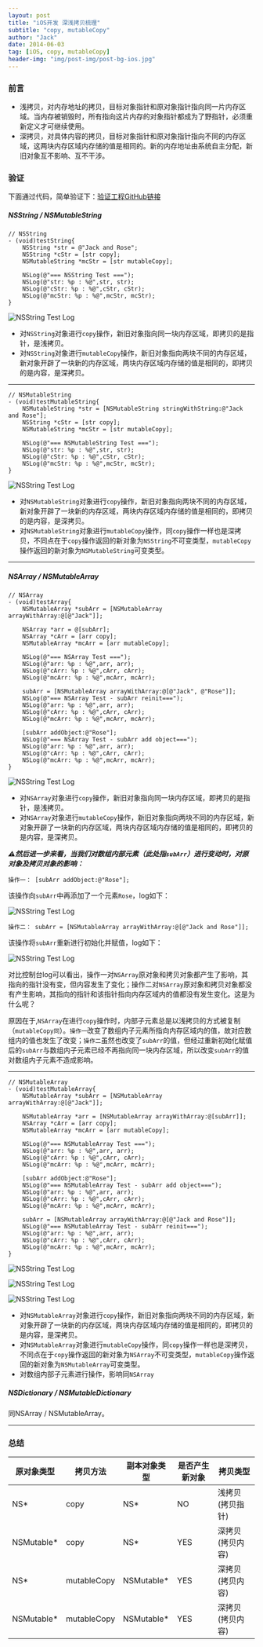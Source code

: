 ```yaml
---
layout: post
title: "iOS开发 深浅拷贝梳理"
subtitle: "copy, mutableCopy"
author: "Jack"
date: 2014-06-03
tag: [iOS, copy, mutableCopy]
header-img: "img/post-img/post-bg-ios.jpg"
---
```


### 前言

* 浅拷贝，对内存地址的拷贝，目标对象指针和原对象指针指向同一片内存区域。当内存被销毁时，所有指向这片内存的对象指针都成为了野指针，必须重新定义才可继续使用。
* 深拷贝，对具体内容的拷贝，目标对象指针和原对象指针指向不同的内存区域，这两块内存区域内存储的值是相同的。新的内存地址由系统自主分配，新旧对象互不影响、互不干涉。

### 验证    

下面通过代码，简单验证下：[验证工程GitHub链接](https://github.com/mushank/TestSet/tree/master/CopyTest)

##### NSString / NSMutableString

```
// NSString
- (void)testString{
    NSString *str = @"Jack and Rose";
    NSString *cStr = [str copy];
    NSMutableString *mcStr = [str mutableCopy];

    NSLog(@"=== NSString Test ===");
    NSLog(@"str: %p : %@",str, str);
    NSLog(@"cStr: %p : %@",cStr, cStr);
    NSLog(@"mcStr: %p : %@",mcStr, mcStr);
}
```

![NSString Test Log](https://mushank.github.io/img/content-img/1-log-NSString.png)

- 对`NSString`对象进行`copy`操作，新旧对象指向同一块内存区域，即拷贝的是指针，是浅拷贝。
- 对`NSString`对象进行`mutableCopy`操作，新旧对象指向两块不同的内存区域，新对象开辟了一块新的内存区域，两块内存区域内存储的值是相同的，即拷贝的是内容，是深拷贝。

---

```
// NSMutableString
- (void)testMutableString{
    NSMutableString *str = [NSMutableString stringWithString:@"Jack and Rose"];
    NSString *cStr = [str copy];
    NSMutableString *mcStr = [str mutableCopy];
    
    NSLog(@"=== NSMutableString Test ===");
    NSLog(@"str: %p : %@",str, str);
    NSLog(@"cStr: %p : %@",cStr, cStr);
    NSLog(@"mcStr: %p : %@",mcStr, mcStr);
}
```

![NSString Test Log](https://mushank.github.io/img/content-img/1-log-NSMutableString.png)

- 对`NSMutableString`对象进行`copy`操作，新旧对象指向两块不同的内存区域，新对象开辟了一块新的内存区域，两块内存区域内存储的值是相同的，即拷贝的是内容，是深拷贝。
- 对`NSMutableString`对象进行`mutableCopy`操作，同`copy`操作一样也是深拷贝，不同点在于`copy`操作返回的新对象为`NSString`不可变类型，`mutableCopy`操作返回的新对象为`NSMutableString`可变类型。

---

##### NSArray / NSMutableArray

```
// NSArray
- (void)testArray{
    NSMutableArray *subArr = [NSMutableArray arrayWithArray:@[@"Jack"]];
    
    NSArray *arr = @[subArr];
    NSArray *cArr = [arr copy];
    NSMutableArray *mcArr = [arr mutableCopy];
    
    NSLog(@"=== NSArray Test ===");
    NSLog(@"arr: %p : %@",arr, arr);
    NSLog(@"cArr: %p : %@",cArr, cArr);
    NSLog(@"mcArr: %p : %@",mcArr, mcArr);
    
    subArr = [NSMutableArray arrayWithArray:@[@"Jack", @"Rose"]];
    NSLog(@"=== NSArray Test - subArr reinit===");
    NSLog(@"arr: %p : %@",arr, arr);
    NSLog(@"cArr: %p : %@",cArr, cArr);
    NSLog(@"mcArr: %p : %@",mcArr, mcArr);
    
    [subArr addObject:@"Rose"];
    NSLog(@"=== NSArray Test - subArr add object===");
    NSLog(@"arr: %p : %@",arr, arr);
    NSLog(@"cArr: %p : %@",cArr, cArr);
    NSLog(@"mcArr: %p : %@",mcArr, mcArr);
}
```

![NSString Test Log](https://mushank.github.io/img/content-img/1-log-NSArray-0.png)

- 对`NSArray`对象进行`copy`操作，新旧对象指向同一块内存区域，即拷贝的是指针，是浅拷贝。
- 对`NSArray`对象进行`mutableCopy`操作，新旧对象指向两块不同的内存区域，新对象开辟了一块新的内存区域，两块内存区域内存储的值是相同的，即拷贝的是内容，是深拷贝。

***⚠️然后进一步来看，当我们对数组内部元素（此处指`subArr`）进行变动时，对原对象及拷贝对象的影响：***

```
操作一： [subArr addObject:@"Rose"];
```

该操作向`subArr`中再添加了一个元素`Rose`，log如下：

![NSString Test Log](https://mushank.github.io/img/content-img/1-log-NSArray-1.png)



```
操作二： subArr = [NSMutableArray arrayWithArray:@[@"Jack and Rose"]];
```

该操作将`subArr`重新进行初始化并赋值，log如下：

![NSString Test Log](https://mushank.github.io/img/content-img/1-log-NSArray-2.png)

对比控制台log可以看出，操作一对`NSArray`原对象和拷贝对象都产生了影响，其指向的指针没有变，但内容发生了变化；操作二对`NSArray`原对象和拷贝对象都没有产生影响，其指向的指针和该指针指向内存区域内的值都没有发生变化。这是为什么呢？

原因在于,`NSArray`在进行`copy`操作时，内部子元素总是以浅拷贝的方式被复制（`mutableCopy同`）。`操作一`改变了数组内子元素所指向内存区域内的值，故对应数组内的值也发生了改变；`操作二`虽然也改变了`subArr`的值，但经过重新初始化赋值后的`subArr`与数组内子元素已经不再指向同一块内存区域，所以改变`subArr`的值对数组内子元素不造成影响。

---

```
// NSMutableArray
- (void)testMutableArray{
    NSMutableArray *subArr = [NSMutableArray arrayWithArray:@[@"Jack"]];
    
    NSMutableArray *arr = [NSMutableArray arrayWithArray:@[subArr]];
    NSArray *cArr = [arr copy];
    NSMutableArray *mcArr = [arr mutableCopy];
    
    NSLog(@"=== NSMutableArray Test ===");
    NSLog(@"arr: %p : %@",arr, arr);
    NSLog(@"cArr: %p : %@",cArr, cArr);
    NSLog(@"mcArr: %p : %@",mcArr, mcArr);
    
    [subArr addObject:@"Rose"];
    NSLog(@"=== NSMutableArray Test - subArr add object===");
    NSLog(@"arr: %p : %@",arr, arr);
    NSLog(@"cArr: %p : %@",cArr, cArr);
    NSLog(@"mcArr: %p : %@",mcArr, mcArr);
    
    subArr = [NSMutableArray arrayWithArray:@[@"Jack and Rose"]];
    NSLog(@"=== NSMutableArray Test - subArr reinit===");
    NSLog(@"arr: %p : %@",arr, arr);
    NSLog(@"cArr: %p : %@",cArr, cArr);
    NSLog(@"mcArr: %p : %@",mcArr, mcArr);
}
```

![NSString Test Log](https://mushank.github.io/img/content-img/1-log-NSMutableArray-0.png)

![NSString Test Log](https://mushank.github.io/img/content-img/1-log-NSMutableArray-1.png)

![NSString Test Log](https://mushank.github.io/img/content-img/1-log-NSMutableArray-2.png)

- 对`NSMutableArray`对象进行`copy`操作，新旧对象指向两块不同的内存区域，新对象开辟了一块新的内存区域，两块内存区域内存储的值是相同的，即拷贝的是内容，是深拷贝。
- 对`NSMutableArray`对象进行`mutableCopy`操作，同`copy`操作一样也是深拷贝，不同点在于`copy`操作返回的新对象为`NSArray`不可变类型，`mutableCopy`操作返回的新对象为`NSMutableArray`可变类型。
- 对数组内部子元素进行操作，影响同`NSArray`

##### NSDictionary / NSMutableDictionary

同NSArray / NSMutableArray。

---

### 总结

| 原对象类型      | 拷贝方法        | 副本对象类型     | 是否产生新对象 | 拷贝类型      |
| ---------- | ----------- | ---------- | ------- | --------- |
| NS*        | copy        | NS*        | NO      | 浅拷贝(拷贝指针) |
| NSMutable* | copy        | NS*        | YES     | 深拷贝(拷贝内容) |
| NS*        | mutableCopy | NSMutable* | YES     | 深拷贝(拷贝内容) |
| NSMutable* | mutableCopy | NSMutable* | YES     | 深拷贝(拷贝内容) |

